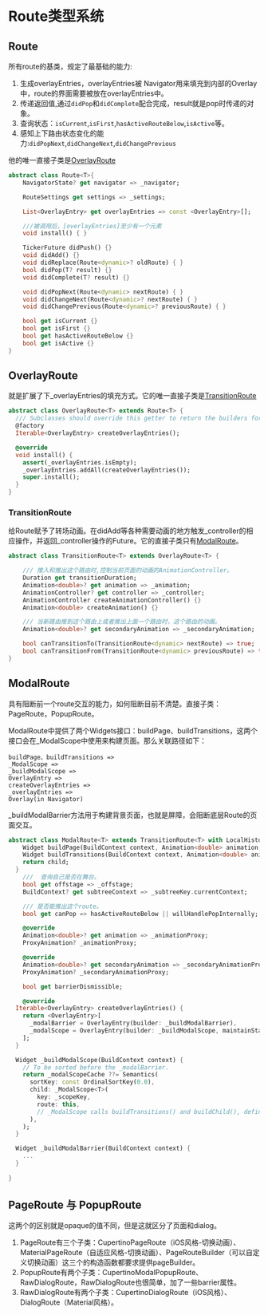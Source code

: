 # Route类型系统

## Route
所有route的基类，规定了最基础的能力:

1. 生成overlayEntries，overlayEntries被 Navigator用来填充到内部的Overlay中，route的界面需要被放在overlayEntries中。
2. 传递返回值,通过```didPop```和```didComplete```配合完成，result就是pop时传递的对象。
3. 查询状态：```isCurrent```,```isFirst```,```hasActiveRouteBelow```,```isActive```等。
4. 感知上下路由状态变化的能力:```didPopNext```,```didChangeNext```,```didChangePrevious```

他的唯一直接子类是[OverlayRoute](#overlayroute)

```dart
abstract class Route<T>{
    NavigatorState? get navigator => _navigator;

    RouteSettings get settings => _settings;

    List<OverlayEntry> get overlayEntries => const <OverlayEntry>[];

    ///被调用后，[overlayEntries]至少有一个元素 
    void install() { }

    TickerFuture didPush() {}
    void didAdd() {}
    void didReplace(Route<dynamic>? oldRoute) { }
    bool didPop(T? result) {}
    void didComplete(T? result) {}

    void didPopNext(Route<dynamic> nextRoute) { }
    void didChangeNext(Route<dynamic>? nextRoute) { }
    void didChangePrevious(Route<dynamic>? previousRoute) { }

    bool get isCurrent {}
    bool get isFirst {}
    bool get hasActiveRouteBelow {}
    bool get isActive {}
}
```


## OverlayRoute

就是扩展了下_overlayEntries的填充方式。它的唯一直接子类是[TransitionRoute](#transitionroute)

```dart
abstract class OverlayRoute<T> extends Route<T> {
  /// Subclasses should override this getter to return the builders for the overlay.
  @factory
  Iterable<OverlayEntry> createOverlayEntries();

  @override
  void install() {
    assert(_overlayEntries.isEmpty);
    _overlayEntries.addAll(createOverlayEntries());
    super.install();
  }  
}

```

### TransitionRoute

给Route赋予了转场动画。在didAdd等各种需要动画的地方触发_controller的相应操作，并返回_controller操作的Future。它的直接子类只有[ModalRoute](#modalroute)。

```dart
abstract class TransitionRoute<T> extends OverlayRoute<T> {

    /// 推入和推出这个路由时,控制当前页面的动画的AnimationController。
    Duration get transitionDuration;
    Animation<double>? get animation => _animation;
    AnimationController? get controller => _controller;
    AnimationController createAnimationController() {}
    Animation<double> createAnimation() {}

    /// 当新路由推到这个路由上或者推出上面一个路由时，这个路由的动画。
    Animation<double>? get secondaryAnimation => _secondaryAnimation;

    bool canTransitionTo(TransitionRoute<dynamic> nextRoute) => true;
    bool canTransitionFrom(TransitionRoute<dynamic> previousRoute) => true;
}

```

## ModalRoute

具有阻断前一个route交互的能力，如何阻断目前不清楚。直接子类：PageRoute，PopupRoute。

ModalRoute中提供了两个Widgets接口：buildPage、buildTransitions，这两个接口会在_ModalScope中使用来构建页面。那么关联路径如下：

    buildPage、buildTransitions => 
    _ModalScope => 
    _buildModalScope => 
    OverlayEntry => 
    createOverlayEntries => 
    _overlayEntries => 
    Overlay(in Navigator)

_buildModalBarrier方法用于构建背景页面，也就是屏障，会阻断底层Route的页面交互。

```dart
abstract class ModalRoute<T> extends TransitionRoute<T> with LocalHistoryRoute<T>{
    Widget buildPage(BuildContext context, Animation<double> animation, Animation<double> secondaryAnimation);
    Widget buildTransitions(BuildContext context, Animation<double> animation, Animation<double> secondaryAnimation, Widget child) {
    return child;
  }
    ///  查询自己是否在舞台。
    bool get offstage => _offstage;
    BuildContext? get subtreeContext => _subtreeKey.currentContext;

    /// 是否能推出这个route。
    bool get canPop => hasActiveRouteBelow || willHandlePopInternally;

    @override
    Animation<double>? get animation => _animationProxy;
    ProxyAnimation? _animationProxy;

    @override
    Animation<double>? get secondaryAnimation => _secondaryAnimationProxy;
    ProxyAnimation? _secondaryAnimationProxy;

    bool get barrierDismissible;

    @override
  Iterable<OverlayEntry> createOverlayEntries() {
    return <OverlayEntry>[
      _modalBarrier = OverlayEntry(builder: _buildModalBarrier),
      _modalScope = OverlayEntry(builder: _buildModalScope, maintainState: maintainState),
    ];
  }

  Widget _buildModalScope(BuildContext context) {
    // To be sorted before the _modalBarrier.
    return _modalScopeCache ??= Semantics(
      sortKey: const OrdinalSortKey(0.0),
      child: _ModalScope<T>(
        key: _scopeKey,
        route: this,
        // _ModalScope calls buildTransitions() and buildChild(), defined above
      ),
    );
  }

  Widget _buildModalBarrier(BuildContext context) {
    ...
  }
    
}

```


## PageRoute 与 PopupRoute
这两个的区别就是opaque的值不同，但是这就区分了页面和dialog。


1. PageRoute有三个子类：CupertinoPageRoute（iOS风格-切换动画）、MaterialPageRoute（自适应风格-切换动画）、PageRouteBuilder（可以自定义切换动画）这三个的构造函数都要求提供pageBuilder。
2. PopupRoute有两个子类：CupertinoModalPopupRoute、RawDialogRoute，RawDialogRoute也很简单，加了一些barrier属性。
3. RawDialogRoute有两个子类：CupertinoDialogRoute（iOS风格）、DialogRoute（Material风格）。